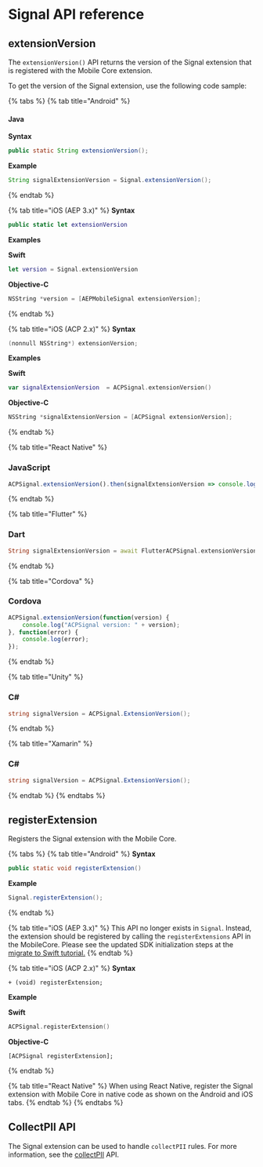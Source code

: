 # Signal API reference

## extensionVersion

The `extensionVersion()` API returns the version of the Signal extension that is registered with the Mobile Core extension.

To get the version of the Signal extension, use the following code sample:

{% tabs %}
{% tab title="Android" %}
#### Java

**Syntax**

```java
public static String extensionVersion();
```

**Example**

```java
String signalExtensionVersion = Signal.extensionVersion();
```
{% endtab %}

{% tab title="iOS (AEP 3.x)" %}
**Syntax**

```swift
public static let extensionVersion
```

**Examples**

**Swift**

```swift
let version = Signal.extensionVersion
```

**Objective-C**

```objectivec
NSString *version = [AEPMobileSignal extensionVersion];
```
{% endtab %}

{% tab title="iOS (ACP 2.x)" %}
**Syntax**

```objectivec
(nonnull NSString*) extensionVersion;
```

**Examples**

**Swift**

```swift
var signalExtensionVersion  = ACPSignal.extensionVersion()
```

**Objective-C**

```objectivec
NSString *signalExtensionVersion = [ACPSignal extensionVersion];
```

{% endtab %}

{% tab title="React Native" %}
### JavaScript

```jsx
ACPSignal.extensionVersion().then(signalExtensionVersion => console.log("AdobeExperienceSDK: ACPSignal version: " + signalExtensionVersion));
```
{% endtab %}

{% tab title="Flutter" %}
### Dart

```dart
String signalExtensionVersion = await FlutterACPSignal.extensionVersion;
```
{% endtab %}

{% tab title="Cordova" %}
### Cordova

```jsx
ACPSignal.extensionVersion(function(version) {  
    console.log("ACPSignal version: " + version);
}, function(error) {  
    console.log(error);  
});
```
{% endtab %}

{% tab title="Unity" %}
### C\#

```csharp
string signalVersion = ACPSignal.ExtensionVersion();
```
{% endtab %}

{% tab title="Xamarin" %}
### C\#

```csharp
string signalVersion = ACPSignal.ExtensionVersion();
```
{% endtab %}
{% endtabs %}

## registerExtension

Registers the Signal extension with the Mobile Core.

{% tabs %}
{% tab title="Android" %}
**Syntax**

```java
public static void registerExtension()
```

**Example**

```java
Signal.registerExtension();
```
{% endtab %}

{% tab title="iOS (AEP 3.x)" %}
This API no longer exists in `Signal`. Instead, the extension should be registered by calling the `registerExtensions` API in the MobileCore. Please see the updated SDK initialization steps at the [migrate to Swift tutorial.](../../resources/migrate-to-swift.md#update-sdk-initialization)
{% endtab %}

{% tab title="iOS (ACP 2.x)" %}
**Syntax**

```text
+ (void) registerExtension;
```

**Example**

**Swift**

```swift
ACPSignal.registerExtension()
```

**Objective-C**

```text
[ACPSignal registerExtension];
```
{% endtab %}

{% tab title="React Native" %}
When using React Native, register the Signal extension with Mobile Core in native code as shown on the Android and iOS tabs.
{% endtab %}
{% endtabs %}

## CollectPII API

The Signal extension can be used to handle `collectPII` rules. For more information, see the [collectPII](../mobile-core-api-reference.md#collectpii) API.

